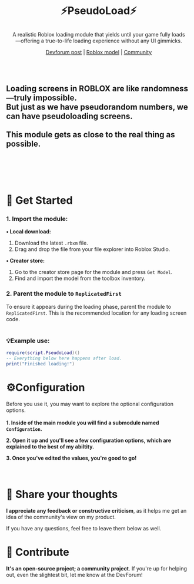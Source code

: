 # <p align="center">⚡PseudoLoad⚡</p>
<p align="center">A realistic Roblox loading module that yields until your game fully loads
<br>—offering a true-to-life loading experience without any UI gimmicks.</p>
<div align="center">

[Devforum post]() | [Roblox model](https://create.roblox.com/library/138658986432597) | [Community](https://discord.gg/MKXWuqTvsx)

</div>
<br><br/>

## Loading screens in ROBLOX are like randomness—truly impossible.<br>But just as we have pseudorandom numbers, we can have pseudoloading screens.<br><br>This module gets as close to the real thing as possible.
<br>
<br>
<br>
<br>

# 🚀 Get Started

### 1. Import the module:
**• Local download:**
1. Download the latest `.rbxm` file.  
2. Drag and drop the file from your file explorer into Roblox Studio.

**•  Creator store:**
1. Go to the creator store page for the module and press `Get Model`.  
2. Find and import the model from the toolbox inventory.

### 2. Parent the module to `ReplicatedFirst`
To ensure it appears during the loading phase, parent the module to `ReplicatedFirst`. This is the recommended location for any loading screen code.
<br>
<br>
### 💡Example use:
```lua
require(script.PseudoLoad)()
-- Everything below here happens after load.
print("Finished loading!")
```

# ⚙️Configuration</h1>
Before you use it, you may want to explore the optional configuration options.
<br><br>
**1. Inside of the main module you will find a submodule named `Configuration`.**

**2. Open it up and you'll see a few configuration options, which are explained to the best of my abiltity.**

**3. Once you've edited the values, you're good to go!**
<br>
<br>
<br>
# 🤔 Share your thoughts
<b>I appreciate any feedback or constructive criticism</b>, as it helps me get an idea of the community's view on my product.
<br>

If you have any questions, feel free to leave them below as well.
<br>
# 🤝 Contribute
<b>It's an open-source project; a community project</b>. If you're up for helping out, even the slightest bit, let me know at the DevForum!
